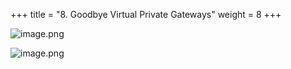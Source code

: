 +++
title = "8. Goodbye Virtual Private Gateways"
weight = 8
+++


![image.png](/images/008-viii-clean-it-up/40-735094-image.png)


![image.png](/images/008-viii-clean-it-up/40-335454-image.png)


